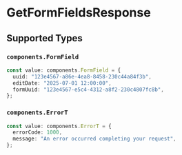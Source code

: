 # GetFormFieldsResponse


## Supported Types

### `components.FormField`

```typescript
const value: components.FormField = {
  uuid: "123e4567-a86e-4ea8-8458-230c44a84f3b",
  editDate: "2025-07-01 12:00:00",
  formUuid: "123e4567-e5c4-4312-a8f2-230c4807fc8b",
};
```

### `components.ErrorT`

```typescript
const value: components.ErrorT = {
  errorCode: 1000,
  message: "An error occurred completing your request",
};
```

